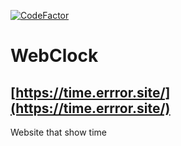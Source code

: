[![CodeFactor](https://www.codefactor.io/repository/github/errror404/webtime/badge)](https://www.codefactor.io/repository/github/errror404/webtime)
# WebClock
## [https://time.errror.site/](https://time.errror.site/)
Website that show time
